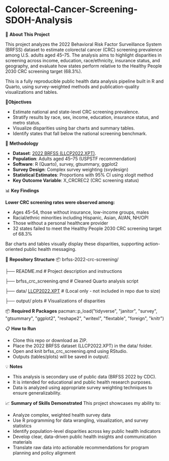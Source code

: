 # Colorectal-Cancer-Screening-SDOH-Analysis

🔎 **About This Project**

This project analyzes the 2022 Behavioral Risk Factor Surveillance System (BRFSS) dataset to estimate colorectal cancer (CRC) screening prevalence among U.S. adults aged 45–75. The analysis aims to highlight disparities in screening across income, education, race/ethnicity, insurance status, and geography, and evaluate how states perform relative to the Healthy People 2030 CRC screening target (68.3%).

This is a fully reproducible public health data analysis pipeline built in R and Quarto, using survey-weighted methods and publication-quality visualizations and tables.

🎯**Objectives**
- Estimate national and state-level CRC screening prevalence.
- Stratify results by race, sex, income, education, insurance status, and metro status.
- Visualize disparities using bar charts and summary tables.
- Identify states that fall below the national screening benchmark.

🧪 **Methodology**

- **Dataset**: [2022 BRFSS (LLCP2022.XPT)](https://www.cdc.gov/brfss/annual_data/annual_2022.html).
- **Population**: Adults aged 45–75 (USPSTF recommendation)
- **Software**: R (Quarto), survey, gtsummary, ggplot2
- **Survey Design**: Complex survey weighting (svydesign)
- **Statistical Estimates**: Proportions with 95% CI using xlogit method
- **Key Outcome Variable**: X_CRCREC2 (CRC screening status)

📊 **Key Findings**

**Lower CRC screening rates were observed among:**

- Ages 45–54, those without insurance, low-income groups, males
- Racial/ethnic minorities including Hispanic, Asian, AI/AN, NH/OPI
- Those without a personal healthcare provider
- 32 states failed to meet the Healthy People 2030 CRC screening target of 68.3%

Bar charts and tables visually display these disparities, supporting action-oriented public health messaging.

📁 **Repository Structure**
📦 brfss-2022-crc-screening/

├── README.md                 # Project description and instructions

├── brfss_crc_screening.qmd   # Cleaned Quarto analysis script

├── data/ [LLCP2022.XPT](https://www.cdc.gov/brfss/annual_data/annual_2022.html) # (Local only - not included in repo due to size) 

├── output/ plots             # Visualizations of disparities

📦 **Required R Packages**
pacman::p_load("tidyverse", "janitor", "survey", "gtsummary", "ggplot2", 
               "reshape2", "writexl", "flextable", "foreign", "knitr")

📋 **How to Run**
- Clone this repo or download as ZIP.
- Place the 2022 BRFSS dataset (LLCP2022.XPT) in the data/ folder.
- Open and knit brfss_crc_screening.qmd using RStudio.
- Outputs (tables/plots) will be saved in output/.

💡 **Notes**
- This analysis is secondary use of public data (BRFSS 2022 by CDC).
- It is intended for educational and public health research purposes.
- Data is analyzed using appropriate survey weighting techniques to ensure generalizability.

📈 **Summary of Skills Demonstrated**
This project showcases my ability to:
- Analyze complex, weighted health survey data
- Use R programming for data wrangling, visualization, and survey statistics
- Identify population-level disparities across key public health indicators
- Develop clear, data-driven public health insights and communication materials
- Translate raw data into actionable recommendations for program planning and policy alignment
